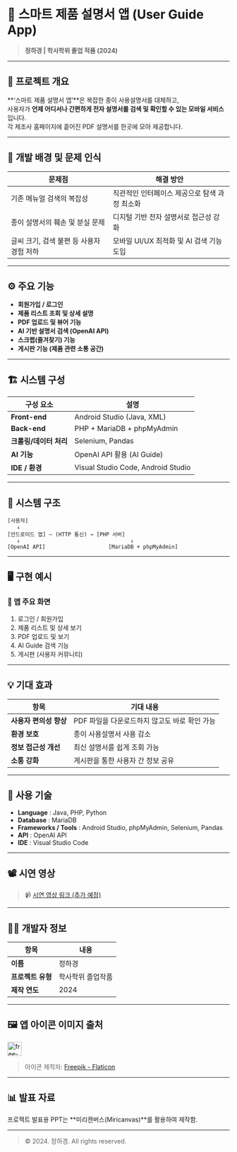 # 📘 스마트 제품 설명서 앱 (User Guide App)

> **정하경 | 학사학위 졸업 작품 (2024)**

---

## 📖 프로젝트 개요

**‘스마트 제품 설명서 앱’**은 복잡한 종이 사용설명서를 대체하고,  
사용자가 **언제 어디서나 간편하게 전자 설명서를 검색 및 확인할 수 있는 모바일 서비스**입니다.  
각 제조사 홈페이지에 흩어진 PDF 설명서를 한곳에 모아 제공합니다.

---

## 🧩 개발 배경 및 문제 인식

| 문제점 | 해결 방안 |
|--------|------------|
| 기존 메뉴얼 검색의 복잡성 | 직관적인 인터페이스 제공으로 탐색 과정 최소화 |
| 종이 설명서의 훼손 및 분실 문제 | 디지털 기반 전자 설명서로 접근성 강화 |
| 글씨 크기, 검색 불편 등 사용자 경험 저하 | 모바일 UI/UX 최적화 및 AI 검색 기능 도입 |

---

## ⚙️ 주요 기능

- **회원가입 / 로그인**
- **제품 리스트 조회 및 상세 설명**
- **PDF 업로드 및 뷰어 기능**
- **AI 기반 설명서 검색 (OpenAI API)**
- **스크랩(즐겨찾기) 기능**
- **게시판 기능 (제품 관련 소통 공간)**

---

## 🏗️ 시스템 구성

| 구성 요소 | 설명 |
|------------|------|
| **Front-end** | Android Studio (Java, XML) |
| **Back-end** | PHP + MariaDB + phpMyAdmin |
| **크롤링/데이터 처리** | Selenium, Pandas |
| **AI 기능** | OpenAI API 활용 (AI Guide) |
| **IDE / 환경** | Visual Studio Code, Android Studio |

---

## 🧱 시스템 구조

```
[사용자]
   ↓
[안드로이드 앱] — (HTTP 통신) → [PHP 서버]
   ↓                                   ↓
[OpenAI API]                    [MariaDB + phpMyAdmin]
```

---

## 🖥️ 구현 예시

### 📱 앱 주요 화면
1. 로그인 / 회원가입  
2. 제품 리스트 및 상세 보기  
3. PDF 업로드 및 보기  
4. AI Guide 검색 기능  
5. 게시판 (사용자 커뮤니티)

---

## 💡 기대 효과

| 항목 | 기대 내용 |
|------|------------|
| **사용자 편의성 향상** | PDF 파일을 다운로드하지 않고도 바로 확인 가능 |
| **환경 보호** | 종이 사용설명서 사용 감소 |
| **정보 접근성 개선** | 최신 설명서를 쉽게 조회 가능 |
| **소통 강화** | 게시판을 통한 사용자 간 정보 공유 |

---

## 🧰 사용 기술

- **Language** : Java, PHP, Python  
- **Database** : MariaDB  
- **Frameworks / Tools** : Android Studio, phpMyAdmin, Selenium, Pandas  
- **API** : OpenAI API  
- **IDE** : Visual Studio Code

---

## 📽️ 시연 영상

> 📹 [시연 영상 링크 (추가 예정)]()

---

## 🧑‍💻 개발자 정보

| 항목 | 내용 |
|------|------|
| **이름** | 정하경 |
| **프로젝트 유형** | 학사학위 졸업작품 |
| **제작 연도** | 2024 |

---

## 🖼️ 앱 아이콘 이미지 출처
<img width="32" height="32" alt="free-icon-user-guide-5558175" src="https://github.com/user-attachments/assets/215f84ad-df35-4cc7-bc73-92741a5136ef" />

> 아이콘 제작자: [Freepik - Flaticon](https://www.flaticon.com/kr/free-icons/)

---

## 📊 발표 자료

프로젝트 발표용 PPT는 **미리캔버스(Miricanvas)**를 활용하여 제작함.

---

> © 2024. 정하경. All rights reserved.
